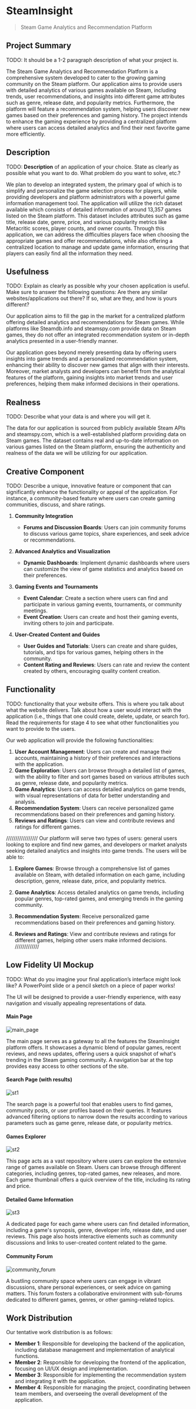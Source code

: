 # SteamInsight

> Steam Game Analytics and Recommendation Platform

## Project Summary

TODO: It should be a 1-2 paragraph description of what your project is.

The Steam Game Analytics and Recommendation Platform is a comprehensive system developed to cater to the growing gaming community on the Steam platform. Our application aims to provide users with detailed analytics of various games available on Steam, including trends, user recommendations, and insights into different game attributes such as genre, release date, and popularity metrics. Furthermore, the platform will feature a recommendation system, helping users discover new games based on their preferences and gaming history. The project intends to enhance the gaming experience by providing a centralized platform where users can access detailed analytics and find their next favorite game more efficiently.

## Description

TODO: **Description** of an application of your choice. State as clearly as possible what you want to do. What problem do you want to solve, etc.?

We plan to develop an integrated system, the primary goal of which is to simplify and personalize the game selection process for players, while providing developers and platform administrators with a powerful game information management tool.
The application will utilize the rich dataset available which consists of detailed information of around 13,357 games listed on the Steam platform. This dataset includes attributes such as game title, release date, genre, price, and various popularity metrics like Metacritic scores, player counts, and owner counts. 
Through this application, we can address the difficulties players face when choosing the appropriate games and offer recommendations, while also offering a centralized location to manage and update game information, ensuring that players can easily find all the information they need.

## Usefulness

TODO: Explain as clearly as possible why your chosen application is useful. Make sure to answer the following questions: Are there any similar websites/applications out there? If so, what are they, and how is yours different?

Our application aims to fill the gap in the market for a centralized platform offering detailed analytics and recommendations for Steam games. While platforms like Steamdb.info and steamspy.com provide data on Steam games, they do not offer an integrated recommendation system or in-depth analytics presented in a user-friendly manner. 

Our application goes beyond merely presenting data by offering users insights into game trends and a personalized recommendation system, enhancing their ability to discover new games that align with their interests. Moreover, market analysts and developers can benefit from the analytical features of the platform, gaining insights into market trends and user preferences, helping them make informed decisions in their operations.

## Realness

TODO: Describe what your data is and where you will get it.

The data for our application is sourced from publicly available Steam APIs and steamspy.com, which is a well-established platform providing data on Steam games. The dataset contains real and up-to-date information on various games listed on the Steam platform, ensuring the authenticity and realness of the data we will be utilizing for our application.

## Creative Component

TODO: Describe a unique, innovative feature or component that can significantly enhance the functionality or appeal of the application. For instance, a community-based feature where users can create gaming communities, discuss, and share ratings.

1. **Community Integration**
   - **Forums and Discussion Boards**: Users can join community forums to discuss various game topics, share experiences, and seek advice or recommendations.

2. **Advanced Analytics and Visualization**
   - **Dynamic Dashboards**: Implement dynamic dashboards where users can customize the view of game statistics and analytics based on their preferences.

3. **Gaming Events and Tournaments**
   - **Event Calendar**: Create a section where users can find and participate in various gaming events, tournaments, or community meetings.
   - **Event Creation**: Users can create and host their gaming events, inviting others to join and participate.

4. **User-Created Content and Guides**
   - **User Guides and Tutorials**: Users can create and share guides, tutorials, and tips for various games, helping others in the community.
   - **Content Rating and Reviews**: Users can rate and review the content created by others, encouraging quality content creation.

## Functionality

TODO: functionality that your website offers. This is where you talk about what the website delivers. Talk about how a user would interact with the application (i.e., things that one could create, delete, update, or search for). Read the requirements for stage 4 to see what other functionalities you want to provide to the users. 

Our web application will provide the following functionalities:

1. **User Account Management**: Users can create and manage their accounts, maintaining a history of their preferences and interactions with the application.
2. **Game Exploration**: Users can browse through a detailed list of games, with the ability to filter and sort games based on various attributes such as genre, release date, and popularity metrics.
3. **Game Analytics**: Users can access detailed analytics on game trends, with visual representations of data for better understanding and analysis.
4. **Recommendation System**: Users can receive personalized game recommendations based on their preferences and gaming history.
5. **Reviews and Ratings**: Users can view and contribute reviews and ratings for different games.

/////////////////
    Our platform will serve two types of users: general users looking to explore and find new games, and developers or market analysts seeking detailed analytics and insights into game trends. The users will be able to:

1. **Explore Games**: Browse through a comprehensive list of games available on Steam, with detailed information on each game, including description, genre, release date, price, and popularity metrics.

2. **Game Analytics**: Access detailed analytics on game trends, including popular genres, top-rated games, and emerging trends in the gaming community.

3. **Recommendation System**: Receive personalized game recommendations based on their preferences and gaming history.

4. **Reviews and Ratings**: View and contribute reviews and ratings for different games, helping other users make informed decisions.
/////////////

## Low Fidelity UI Mockup

TODO: What do you imagine your final application’s interface might look like? A PowerPoint slide or a pencil sketch on a piece of paper works!

The UI will be designed to provide a user-friendly experience, with easy navigation and visually appealing representations of data.

#### Main Page

![main_page](images/main.png)

The main page serves as a gateway to all the features the SteamInsight platform offers. It showcases a dynamic blend of popular games, recent reviews, and news updates, offering users a quick snapshot of what's trending in the Steam gaming community. A navigation bar at the top provides easy access to other sections of the site.

#### Search Page (with results)

![st1](images/search.png)

The search page is a powerful tool that enables users to find games, community posts, or user profiles based on their queries. It features advanced filtering options to narrow down the results according to various parameters such as game genre, release date, or popularity metrics.

#### Games Explorer

![st2](images/explorer.png)

This page acts as a vast repository where users can explore the extensive range of games available on Steam. Users can browse through different categories, including genres, top-rated games, new releases, and more. Each game thumbnail offers a quick overview of the title, including its rating and price.

#### Detailed Game Information

![st3](images/game_detailed.png)

A dedicated page for each game where users can find detailed information, including a game's synopsis, genre, developer info, release date, and user reviews. This page also hosts interactive elements such as community discussions and links to user-created content related to the game.

#### Community Forum

![community_forum](images/community_forum.png)

A bustling community space where users can engage in vibrant discussions, share personal experiences, or seek advice on gaming matters. This forum fosters a collaborative environment with sub-forums dedicated to different games, genres, or other gaming-related topics.

## Work Distribution

Our tentative work distribution is as follows:

- **Member 1**: Responsible for developing the backend of the application, including database management and implementation of analytical functions.
- **Member 2**: Responsible for developing the frontend of the application, focusing on UI/UX design and implementation.
- **Member 3**: Responsible for implementing the recommendation system and integrating it with the application.
- **Member 4**: Responsible for managing the project, coordinating between team members, and overseeing the overall development of the application.


